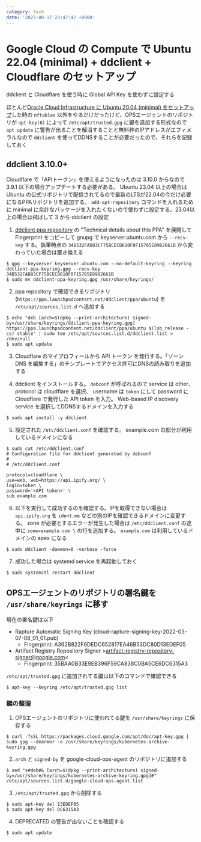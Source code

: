 ```yaml
---
category: tech
date: '2023-08-17 23:47:47 +0900'
---
```

# Google Cloud の Compute で Ubuntu 22.04 (minimal) + ddclient + Cloudflare のセットアップ

ddclient と Cloudflare を使う時に Global API Key を使わずに設定する

<!--more-->

ほとんど[Oracle Cloud Infrastructure に Ubuntu 20.04 (minimal) をセットアップ](2021-06-07-oracle-cloud-always-free-ubuntu-setup.md)した時の `nftables` 以外をやるだけだったけど、OPSエージェントのリポジトリが `apt-key(8)` によって `/etc/apt/trusted.gpg` に鍵を追加する形式なので `apt update` に警告が出ることを解消することと無料枠のIPアドレスがエフィメラルなので `ddclient` を使ってDDNSすることが必要だったので、それらを記録しておく

## ddclient 3.10.0+

Cloudflare で「APIトークン」を使えるようになったのは 3.10.0 からなので 3.9.1 以下の場合アップデートする必要がある。 Ubuntu 23.04 以上の場合は Ubuntu の公式リポジトリで配信されてるので最新のLTSが22.04の今だけ必要になるPPAリポジトリを追加する。 `add-apt-repository` コマンドを入れるために minimal に余計なパッケージを入れたくないので使わずに設定する。23.04以上の場合は飛ばして 3 から ddclient の設定

1. [ddclient ppa repository](https://launchpad.net/~ddclient/+archive/ubuntu/ppa) の "Technical details about this PPA" を展開して Fingerprint をコピーして gnupg で keyserver.ubuntu.com から `--recv-key` する。執筆時点の `34B532FAB83CF75BCECB610F0F15765E8982661B` から変わっていた場合は置き換える
```terminal
$ gpg --keyserver keyserver.ubuntu.com --no-default-keyring --keyring ddclient-ppa-keyring.gpg --recv-key 34B532FAB83CF75BCECB610F0F15765E8982661B
$ sudo mv ddclient-ppa-keyring.gpg /usr/share/keyrings/
```

2. ppa repository で確認できるリポジトリ (`https://ppa.launchpadcontent.net/ddclient/ppa/ubuntu`) を `/etc/apt/sources.list.d` へ追加する
```terminal
$ echo "deb [arch=$(dpkg --print-architecture) signed-by=/usr/share/keyrings/ddclient-ppa-keyring.gpg] https://ppa.launchpadcontent.net/ddclient/ppa/ubuntu $(lsb_release -cs) stable" | sudo tee /etc/apt/sources.list.d/ddclient.list > /dev/null
$ sudo apt update
```

3. Cloudflare のマイプロフィールから API トークン を発行する。「ゾーン DNS を編集する」のテンプレートでアクセス許可にDNSの読み取りを追加する

4. ddclient をインストールする。 `debconf` が呼ばれるので service は other、protocol は cloudflare を選択、 username は `token` にして password に Cloudflare で発行した API token を入力。 Web-based IP discovery service を選択してDDNSするドメインを入力する
```terminal
$ sudo apt install -y ddclient
```

5. 設定された `/etc/ddclient.conf` を確認する。 example.com の部分が利用しているドメインになる
```terminal
$ sudo cat /etc/ddclient.conf
# Configuration file for ddclient generated by debconf
#
# /etc/ddclient.conf

protocol=cloudflare \
use=web, web=https://api.ipify.org/ \
login=token \
password='<API token>' \
sub.example.com
```

6. 以下を実行して成功するのを確認する。IPを取得できない場合は `api.ipify.org` を `ident.me` などの別のIPを確認できるドメインに変更する。 zone が必要とするエラーが発生した場合は `/etc/ddclient.conf` の途中に `zone=example.com \` の行を追加する。 `example.com` は利用しているドメインの apex になる
```termianl
$ sudo ddclient -daemon=0 -verbose -force
```

7. 成功した場合は systemd service を再起動しておく
```terminal
$ sudo systemctl restart ddclient
```


## OPSエージェントのリポジトリの署名鍵を `/usr/share/keyrings` に移す

現在の署名鍵は以下

- Rapture Automatic Signing Key (cloud-rapture-signing-key-2022-03-07-08_01_01.pub)
  - Fingerprint: A362B822F6DEDC652817EA46B53DC80D13EDEF05
- Artifact Registry Repository Signer &gt;artifact-registry-repository-signer@google.com&lt;
  - Fingerprint: 35BAA0B33E9EB396F59CA838C0BA5CE6DC6315A3

`/etc/apt/trusted.gpg` に追加されてる鍵は以下のコマンドで確認できる

```terminal
$ apt-key --keyring /etc/apt/trusted.gpg list
```

### 鍵の整理

1. OPSエージェントのリポジトリに使われてる鍵を `/usr/share/keyrings` に保存する
```terminal
$ curl -fsSL https://packages.cloud.google.com/apt/doc/apt-key.gpg | sudo gpg --dearmor -o /usr/share/keyrings/kubernetes-archive-keyring.gpg
```

2. `arch` と `signed-by` を google-cloud-ops-agent のリポジトリに追加する
```terminal
$ sed "s#deb#& [arch=$(dpkg --print-architecture) signed-by=/usr/share/keyrings/kubernetes-archive-keyring.gpg]#" /etc/apt/sources.list.d/google-cloud-ops-agent.list
```

3. `/etc/apt/trusted.gpg` から削除する
```terminal
$ sudo apt-key del 13EDEF05
$ sudo apt-key del DC6315A3
```

4. DEPRECATED の警告が出ないことを確認する
```terminal
$ sudo apt update
```
